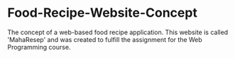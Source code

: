 # Food-Recipe-Website-Concept
The concept of a web-based food recipe application. This website is called 'MahaResep' and was created to fulfill the assignment for the Web Programming course.
